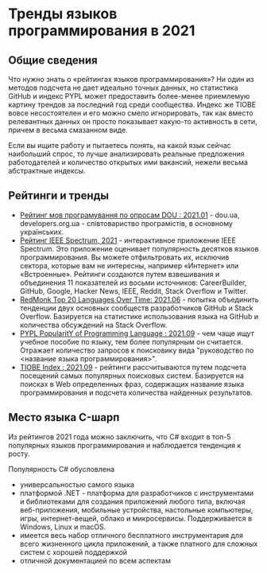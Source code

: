 # Тренды языков программирования в 2021

## Общие сведения

Что нужно знать о «рейтингах языков программирования»? Ни один из методов подсчета не дает идеально точных данных, но статистика GitHub и индекс PYPL может предоставить более-менее приемлемую картину трендов за последний год среди сообщества. Индекс же TIOBE вовсе несостоятелен и его можно смело игнорировать, так как вместо релевантных данных он просто показывает какую-то активность в сети, причем в весьма смазанном виде.

Если вы ищите работу и пытаетесь понять, на какой язык сейчас наибольший спрос, то лучше анализировать реальные предложения работодателей и количество открытых ими вакансий, нежели весьма абстрактные индексы.

## Рейтинги и тренды

- [Рейтинг мов програмування по опросам DOU : 2021.01](https://dou.ua/lenta/articles/language-rating-jan-2021/) - dou.ua, developers.org.ua - співтовариство програмістів, в основному українських.
- [Рейтинг IEEE Spectrum, 2021](https://spectrum.ieee.org/top-programming-languages/) - интерактивное приложение IEEE Spectrum. Это приложение оценивает популярность десятков языков программирования. Вы можете отфильтровать их, исключив сектора, которые вам не интересны, например «Интернет» или «Встроенные». Рейтинги создаются путем взвешивания и объединения 11 показателей из восьми источников: CareerBuilder, GitHub, Google, Hacker News, IEEE, Reddit, Stack Overflow и Twitter.
- [RedMonk Top 20 Languages Over Time: 2021.06](https://redmonk.com/rstephens/2021/08/05/top-20-june-2021/) - попытка объединить тенденции двух основных сообществ разработчиков GitHub и Stack Overflow. Базируется на статистике использования языка на GitHub и количества обсуждений на Stack Overflow.
- [PYPL PopularitY of Programming Language : 2021.09](https://pypl.github.io/) - чем чаще ищут учебное пособие по языку, тем более популярным он считается. Отражает количество запросов к поисковику вида "руководство по <название языка программирования>".
- [TIOBE Index : 2021.09](https://www.tiobe.com/tiobe-index/) - рейтинги рассчитываются путем подсчета посещений самых популярных поисковых систем. Базируется на поисках в Web определенных фраз, содержащих название языка программирования и подсчета количества найденных результатов.

## Место языка C-шарп

Из рейтингов 2021 года можно заключить, что C# входит в топ-5 популярных языков программирования и наблюдается тенденция к росту.

Популярность C# обусловлена

- универсальностью самого языка
- платформой .NET - платформа для разработчиков с инструментами и библиотеками для создания приложений любого типа, включая веб-приложения, мобильные устройства, настольные компьютеры, игры, интернет-вещей, облако и микросервисы. Поддерживается в Windows, Linux и macOS.
- имеется весь набор отличного бесплатного инструментария для всего жизненного цикла приложений, а также платного для сложных систем с хорошей поддержкой
- отличной документацией по всем аспектам
